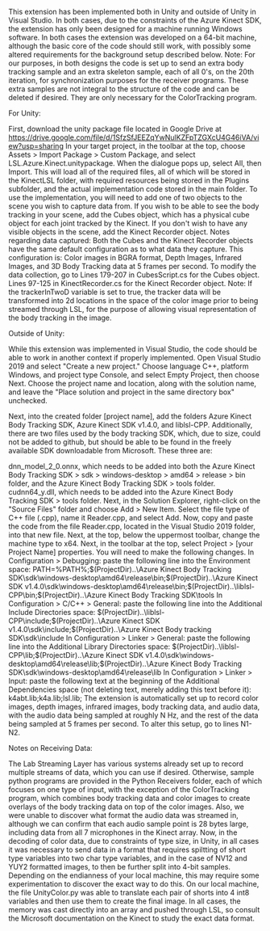 This extension has been implemented both in Unity and outside of Unity in Visual Studio. In both cases, due to the constraints of the Azure Kinect SDK, the extension has only been designed for a machine running Windows software. In both cases the extension was developed on a 64-bit machine, although the basic core of the code should still work, with possibly some altered requirements for the background setup described below. Note: For our purposes, in both designs the code is set up to send an extra body tracking sample and an extra skeleton sample, each of all 0's, on the 20th iteration, for synchronization purposes for the receiver programs. These extra samples are not integral to the structure of the code and can be deleted if desired. They are only necessary for the ColorTracking program.

For Unity:

First, download the unity package file located in Google Drive at https://drive.google.com/file/d/1SfzSfJEEZqYwNulKZFpTZGXcU4G46iVA/view?usp=sharing In your target project, in the toolbar at the top, choose Assets > Import Package > Custom Package, and select LSL.Azure.Kinect.unitypackage. When the dialogue pops up, select All, then Import. This will load all of the required files, all of which will be stored in the KinectLSL folder, with required resources being stored in the Plugins subfolder, and the actual implementation code stored in the main folder. To use the implementation, you will need to add one of two objects to the scene you wish to capture data from. If you wish to be able to see the body tracking in your scene, add the Cubes object, which has a physical cube object for each joint tracked by the Kinect. If you don't wish to have any visible objects in the scene, add the Kinect Recorder object. Notes regarding data captured: Both the Cubes and the Kinect Recorder objects have the same default configuration as to what data they capture. This configuration is: Color images in BGRA format, Depth Images, Infrared Images, and 3D Body Tracking data at 5 frames per second. To modify the data collection, go to Lines 179-207 in CubesScript.cs for the Cubes object. Lines 97-125 in KinectRecorder.cs for the Kinect Recorder object. Note: If the trackerInTwoD variable is set to true, the tracker data will be transformed into 2d locations in the space of the color image prior to being streamed through LSL, for the purpose of allowing visual representation of the body tracking in the image.

Outside of Unity:

While this extension was implemented in Visual Studio, the code should be able to work in another context if properly implemented. Open Visual Studio 2019 and select "Create a new project." Choose language C++, platform Windows, and project type Console, and select Empty Project, then choose Next. Choose the project name and location, along with the solution name, and leave the "Place solution and project in the same directory box" unchecked.

Next, into the created folder [project name], add the folders Azure Kinect Body Tracking SDK, Azure Kinect SDK v1.4.0, and liblsl-CPP. Additionally, there are two files used by the body tracking SDK, which, due to size, could not be added to github, but should be able to be found in the freely available SDK downloadable from Microsoft. These three are:

dnn_model_2_0.onnx, which needs to be added into both the Azure Kinect Body Tracking SDK > sdk > windows-desktop > amd64 > release > bin folder, and the Azure Kinect Body Tracking SDK > tools folder.
cudnn64_y.dll, which needs to be added into the Azure Kinect Body Tracking SDK > tools folder.
Next, in the Solution Explorer, right-click on the "Source Files" folder and choose Add > New Item. Select the file type of C++ file (.cpp), name it Reader.cpp, and select Add. Now, copy and paste the code from the file Reader.cpp, located in the Visual Studio 2019 folder, into that new file. Next, at the top, below the uppermost toolbar, change the machine type to x64. Next, in the toolbar at the top, select Project > [your Project Name] properties. You will need to make the following changes. In Configuration > Debugging: paste the following line into the Environment space: PATH=%PATH%;$(ProjectDir)..\Azure Kinect Body Tracking SDK\sdk\windows-desktop\amd64\release\bin;$(ProjectDir)..\Azure Kinect SDK v1.4.0\sdk\windows-desktop\amd64\release\bin;$(ProjectDir)..\liblsl-CPP\bin;$(ProjectDir)..\Azure Kinect Body Tracking SDK\tools In Configuration > C/C++ > General: paste the following line into the Additional Include Directories space: $(ProjectDir)..\liblsl-CPP\include;$(ProjectDir)..\Azure Kinect SDK v1.4.0\sdk\include;$(ProjectDir)..\Azure Kinect Body tracking SDK\sdk\include In Configuration > Linker > General: paste the following line into the Additional Library Directories space: $(ProjectDir)..\liblsl-CPP\lib;$(ProjectDir)..\Azure Kinect SDK v1.4.0\sdk\windows-desktop\amd64\release\lib;$(ProjectDir)..\Azure Kinect Body Tracking SDK\sdk\windows-desktop\amd64\release\lib In Configuration > Linker > Input: paste the following text at the beginning of the Additional Dependencies space (not deleting text, merely adding this text before it): k4abt.lib;k4a.lib;lsl.lib; The extension is automatically set up to record color images, depth images, infrared images, body tracking data, and audio data, with the audio data being sampled at roughly N Hz, and the rest of the data being sampled at 5 frames per second. To alter this setup, go to lines N1-N2.

Notes on Receiving Data:

The Lab Streaming Layer has various systems already set up to record multiple streams of data, which you can use if desired. Otherwise, sample python programs are provided in the Python Receivers folder, each of which focuses on one type of input, with the exception of the ColorTracking program, which combines body tracking data and color images to create overlays of the body tracking data on top of the color images. Also, we were unable to discover what format the audio data was streamed in, although we can confirm that each audio sample point is 28 bytes large, including data from all 7 microphones in the Kinect array. Now, in the decoding of color data, due to constraints of type size, in Unity, in all cases it was necessary to send data in a format that requires spiltting of short type variables into two char type variables, and in the case of NV12 and YUY2 formatted images, to then be further split into 4-bit samples. Depending on the endianness of your local machine, this may require some experimentation to discover the exact way to do this. On our local machine, the file UnityColor.py was able to translate each pair of shorts into 4 int8 variables and then use them to create the final image. In all cases, the memory was cast directly into an array and pushed through LSL, so consult the Microsoft documentation on the Kinect to study the exact data format.
